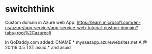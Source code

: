 # switchthink

Custom domain in Azure web App: https://learn.microsoft.com/en-us/azure/app-service/app-service-web-tutorial-custom-domain?tabs=root%2Cazurecli


In GoDaddy.com added:
CNAME * mysaasapp.azurewebsites.net
A @ 20.119.0.5
TXT asuid.* and asuid